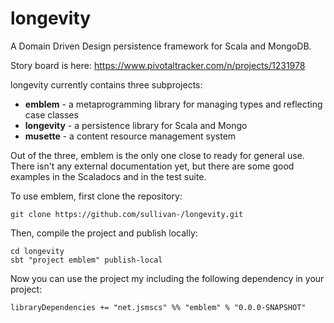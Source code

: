 longevity
=========

A Domain Driven Design persistence framework for Scala and MongoDB.

Story board is here: https://www.pivotaltracker.com/n/projects/1231978

longevity currently contains three subprojects:

- **emblem** - a metaprogramming library for managing types and reflecting case classes
- **longevity** - a persistence library for Scala and Mongo
- **musette** - a content resource management system

Out of the three, emblem is the only one close to ready for general
use. There isn't any external documentation yet, but there are some
good examples in the Scaladocs and in the test suite.

To use emblem, first clone the repository:

    git clone https://github.com/sullivan-/longevity.git

Then, compile the project and publish locally:

    cd longevity
    sbt "project emblem" publish-local

Now you can use the project my including the following dependency in
your project:

    libraryDependencies += "net.jsmscs" %% "emblem" % "0.0.0-SNAPSHOT"


